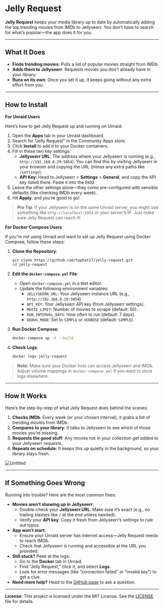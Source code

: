 # Jelly Request

**Jelly Request** keeps your media library up to date by automatically adding the top trending movies from IMDb to Jellyseerr. You don’t have to search for what’s popular—the app does it for you.

---

## What It Does

- **Finds trending movies**: Pulls a list of popular movies straight from IMDb.
- **Adds them to Jellyseerr**: Requests movies you don’t already have in your library.
- **Runs on its own**: Once you set it up, it keeps going without any extra effort from you.

---

## How to Install

**For Unraid Users**

Here’s how to get Jelly Request up and running on Unraid:

1. Open the **Apps** tab in your Unraid dashboard.
2. Search for "Jelly Request" in the Community Apps store.
3. Click **Install** to add it to your Docker containers.
4. Fill in these two key settings:
   - **Jellyseerr URL**: The address where your Jellyseerr is running (e.g., `http://192.168.0.29:5054`). You can find this by visiting Jellyseerr in your browser and copying the URL (minus any extra paths like `/settings`).
   - **API Key**: Head to Jellyseerr > **Settings** > **General**, and copy the API key listed there. Paste it into the field.
5. Leave the other settings alone—they come pre-configured with sensible defaults (like checking IMDb every week).
6. Hit **Apply**, and you’re good to go!

> **Pro Tip**: If your Jellyseerr is on the same Unraid server, you might use something like `http://localhost:5054` or your server’s IP. Just make sure Jelly Request can reach it!

**For Docker Compose Users**

If you're not using Unraid and want to set up Jelly Request using Docker Compose, follow these steps:

1. **Clone the Repository**:
   ```bash
   git clone https://github.com/tophat17/jelly-request.git
   cd jelly-request
   ```

2. **Edit the `docker-compose.yml` File**:
   - Open `docker-compose.yml` in a text editor.
   - Update the following environment variables:
     - `JELLYSEERR_URL`: Your Jellyseerr instance URL (e.g., `http://192.168.0.29:5054`).
     - `API_KEY`: Your Jellyseerr API key (from Jellyseerr settings).
     - `MOVIE_LIMIT`: Number of movies to scrape (default: 50).
     - `RUN_INTERVAL_DAYS`: How often to run (default: 7 days).
     - `DEBUG_MODE`: Set to `SIMPLE` or `VERBOSE` (default: `SIMPLE`).

3. **Run Docker Compose**:
   ```bash
   docker-compose up -d --build
   ```

4. **Check Logs**:
   ```bash
   docker logs jelly-request
   ```

> **Note**: Make sure your Docker host can access Jellyseerr and IMDb. Adjust volume mappings in `docker-compose.yml` if you want to store logs elsewhere.

---

## How It Works

Here’s the step-by-step of what Jelly Request does behind the scenes:

1. **Checks IMDb**: Every week (or your chosen interval), it grabs a list of trending movies from IMDb.
2. **Compares to your library**: It talks to Jellyseerr to see which of those movies you’re missing.
3. **Requests the good stuff**: Any movies not in your collection get added to your Jellyseerr requests.
4. **Repeats on schedule**: It keeps this up quietly in the background, so your library stays fresh.

![Untitled](https://github.com/user-attachments/assets/d8cc3468-a3a1-447a-8444-8f590e20d222)

---

## If Something Goes Wrong

Running into trouble? Here are the most common fixes:

- **Movies aren’t showing up in Jellyseerr**:
  - Double-check your **Jellyseerr URL**. Make sure it’s exact (e.g., no trailing slashes like `/` at the end unless needed).
  - Verify your **API key**. Copy it fresh from Jellyseerr’s settings to rule out typos.
- **App won’t start**:
  - Ensure your Unraid server has internet access—Jelly Request needs to reach IMDb.
  - Check that Jellyseerr is running and accessible at the URL you provided.
- **Still stuck?** Peek at the logs:
  - Go to the **Docker** tab in Unraid.
  - Find "Jelly Request," click it, and select **Logs**.
  - Look for error messages (like “connection failed” or “invalid key”) to get a clue.
- **Need more help?** Head to the [GitHub page](https://github.com/tophat17/jelly-request) to ask a question.

---

**License**: This project is licensed under the MIT License. See the [LICENSE](LICENSE) file for details.
